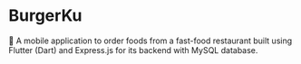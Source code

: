 # BurgerKu

🍔 A mobile application to order foods from a fast-food restaurant built using Flutter (Dart) and Express.js for its backend with MySQL database.
 
